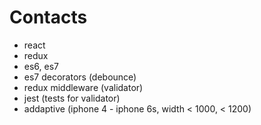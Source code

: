 # Contacts

* react
* redux
* es6, es7
* es7 decorators (debounce)
* redux middleware (validator)
* jest (tests for validator)
* addaptive (iphone 4 - iphone 6s, width < 1000, < 1200)

